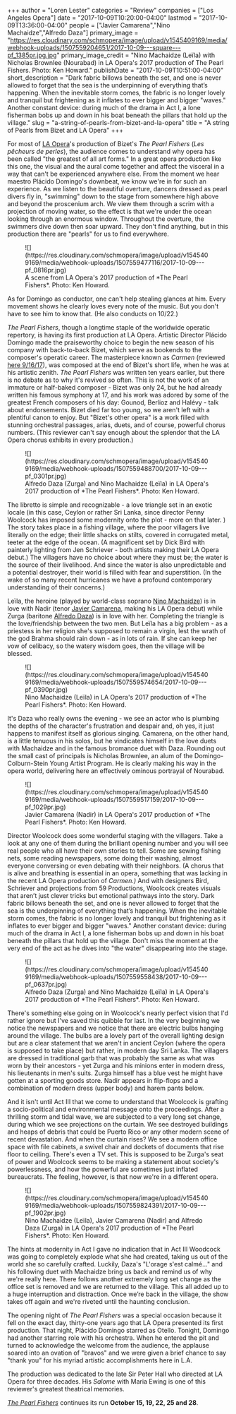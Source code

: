 +++
author = "Loren Lester"
categories = "Review"
companies = ["Los Angeles Opera"]
date = "2017-10-09T10:20:00-04:00"
lastmod = "2017-10-09T13:36:00-04:00"
people = ["Javier Camarena","Nino Machaidze","Alfredo Daza"]
primary_image = "https://res.cloudinary.com/schmopera/image/upload/v1545409169/media/webhook-uploads/1507559204651/2017-10-09---square---pf_1385pr.jpg.jpg"
primary_image_credit = "Nino Machaidze (Leïla) with Nicholas Brownlee (Nourabad) in LA Opera's 2017 production of The Pearl Fishers. Photo: Ken Howard."
publishDate = "2017-10-09T10:51:00-04:00"
short_description = "Dark fabric billows beneath the set, and one is never allowed to forget that the sea is the underpinning of everything that’s happening. When the inevitable storm comes, the fabric is no longer lovely and tranquil but frightening as it inflates to ever bigger and bigger &quot;waves.&quot; Another constant device: during much of the drama in Act I, a lone fisherman bobs up and down in his boat beneath the pillars that hold up the village."
slug = "a-string-of-pearls-from-bizet-and-la-opera"
title = "A string of Pearls from Bizet and LA Opera"
+++

For most of [LA Opera](/scene/companies/los-angeles-opera/)'s production of Bizet's *The Pearl Fishers* (*Les pêcheurs de perles*), the audience comes to understand why opera has been called "the greatest of all art forms." In a great opera production like this one, the visual and the aural come together and affect the visceral in a way that can't be experienced anywhere else. From the moment we hear maestro Plácido Domingo's downbeat, we know we're in for such an experience. As we listen to the beautiful overture, dancers dressed as pearl divers fly in, "swimming" down to the stage from somewhere high above and beyond the proscenium arch. We view them through a scrim with a projection of moving water, so the effect is that we're under the ocean looking through an enormous window. Throughout the overture, the swimmers dive down then soar upward. They don't find anything, but in this production there are "pearls" for us to find everywhere.

<figure data-type="image">
![](https://res.cloudinary.com/schmopera/image/upload/v1545409169/media/webhook-uploads/1507559477116/2017-10-09---pf_0816pr.jpg)
<figcaption>A scene from LA Opera's 2017 production of *The Pearl Fishers*. Photo: Ken Howard.</figcaption>
</figure>
 
As for Domingo as conductor, one can't help stealing glances at him. Every movement shows he clearly loves every note of the music. But you don't have to see him to know that. (He also conducts on 10/22.)
 
*The Pearl Fishers*, though a longtime staple of the worldwide operatic repertory, is having its first production at LA Opera. Artistic Director Plácido Domingo made the praiseworthy choice to begin the new season of his company with back-to-back Bizet, which serve as bookends to the composer's operatic career. The masterpiece known as *Carmen* (reviewed [here 9/16/17](/la-opera-scores-in-first-half-of-bizet-double-header/)), was composed at the end of Bizet's short life, when he was at his artistic zenith. *The Pearl Fishers* was written ten years earlier, but there is no debate as to why it's revived so often. This is not the work of an immature or half-baked composer - Bizet was only 24, but he had already written his famous symphony at 17, and his work was adored by some of the greatest French composers of his day: Gounod, Berlioz and Halévy - talk about endorsements. Bizet died far too young, so we aren't left with a plentiful canon to enjoy. But "Bizet's other opera" is a work filled with stunning orchestral passages, arias, duets, and of course, powerful chorus numbers. (This reviewer can't say enough about the splendor that the LA Opera chorus exhibits in every production.)

<figure data-type="image">
![](https://res.cloudinary.com/schmopera/image/upload/v1545409169/media/webhook-uploads/1507559488700/2017-10-09---pf_0301pr.jpg)
<figcaption>Alfredo Daza (Zurga) and Nino Machaidze (Leïla) in LA Opera's 2017 production of *The Pearl Fishers*. Photo: Ken Howard.</figcaption>
</figure>
 
The libretto is simple and recognizable - a love triangle set in an exotic locale (in this case, Ceylon or rather Sri Lanka, since director Penny Woolcock has imposed some modernity onto the plot - more on that later. ) The story takes place in a fishing village, where the poor villagers live literally on the edge; their little shacks on stilts, covered in corrugated metal, teeter at the edge of the ocean. (A magnificent set by Dick Bird with painterly lighting from Jen Schriever - both artists making their LA Opera debut.) The villagers have no choice about where they must be; the water is the source of their livelihood. And since the water is also unpredictable and a potential destroyer, their world is filled with fear and superstition. (In the wake of so many recent hurricanes we have a profound contemporary understanding of their concerns.)
 
Leïla, the heroine (played by world-class soprano [Nino Machaidze](/talking-with-singers-nino-machaidze/)) is in love with Nadir (tenor [Javier Camarena](/scene/people/javier-camarena/), making his LA Opera debut) while Zurga (baritone [Alfredo Daza](/scene/people/alfredo-daza/)) is in love with her. Completing the triangle is the love/friendship between the two men. But Leïla has a big problem - as a priestess in her religion she's supposed to remain a virgin, lest the wrath of the god Brahma should rain down - as in lots of rain. If she can keep her vow of celibacy, so the watery wisdom goes, then the village will be blessed.

<figure data-type="image">
![](https://res.cloudinary.com/schmopera/image/upload/v1545409169/media/webhook-uploads/1507559574654/2017-10-09---pf_0390pr.jpg)<figcaption>Nino Machaidze (Leïla) in LA Opera's 2017 production of *The Pearl Fishers*. Photo: Ken Howard.</figcaption>
</figure>
 
It's Daza who really owns the evening - we see an actor who is plumbing the depths of the character's frustration and despair and, oh yes, it just happens to manifest itself as glorious singing. Camarena, on the other hand, is a little tenuous in his solos, but he vindicates himself in the love duets with Machaidze and in the famous bromance duet with Daza. Rounding out the small cast of principals is Nicholas Brownlee, an alum of the Domingo-Colburn-Stein Young Artist Program. He is clearly making his way in the opera world, delivering here an effectively ominous portrayal of Nourabad.

<figure data-type="image">
![](https://res.cloudinary.com/schmopera/image/upload/v1545409169/media/webhook-uploads/1507559517159/2017-10-09---pf_1029pr.jpg)
<figcaption>Javier Camarena (Nadir) in LA Opera's 2017 production of *The Pearl Fishers*. Photo: Ken Howard.</figcaption>
</figure>
 
Director Woolcock does some wonderful staging with the villagers. Take a look at any one of them during the brilliant opening number and you will see real people who all have their own stories to tell. Some are sewing fishing nets, some reading newspapers, some doing their washing, almost everyone conversing or even debating with their neighbors. (A chorus that is alive and breathing is essential in an opera, something that was lacking in the recent LA Opera production of *Carmen.)* And with designers Bird, Schriever and projections from 59 Productions, Woolcock creates visuals that aren’t just clever tricks but emotional pathways into the story. Dark fabric billows beneath the set, and one is never allowed to forget that the sea is the underpinning of everything that’s happening. When the inevitable storm comes, the fabric is no longer lovely and tranquil but frightening as it inflates to ever bigger and bigger "waves." Another constant device: during much of the drama in Act I, a lone fisherman bobs up and down in his boat beneath the pillars that hold up the village. Don't miss the moment at the very end of the act as he dives into "the water" disappearing into the stage.

<figure data-type="image">
![](https://res.cloudinary.com/schmopera/image/upload/v1545409169/media/webhook-uploads/1507559558438/2017-10-09---pf_0637pr.jpg)
<figcaption>Alfredo Daza (Zurga) and Nino Machaidze (Leïla) in LA Opera's 2017 production of *The Pearl Fishers*. Photo: Ken Howard.</figcaption>
</figure>
 
There's something else going on in Woolcock's nearly perfect vision that I'd rather ignore but I've saved this quibble for last. In the very beginning we notice the newspapers and we notice that there are electric bulbs hanging around the village. The bulbs are a lovely part of the overall lighting design but are a clear statement that we aren't in ancient Ceylon (where the opera is supposed to take place) but rather, in modern day Sri Lanka. The villagers are dressed in traditional garb that was probably the same as what was worn by their ancestors - yet Zurga and his minions enter in modern dress, his lieutenants in men's suits. Zurga himself has a blue vest he might have gotten at a sporting goods store. Nadir appears in flip-flops and a combination of modern dress (upper body) and harem pants below. 

And it isn't until Act III that we come to understand that Woolcock is grafting a socio-political and environmental message onto the proceedings. After a thrilling storm and tidal wave, we are subjected to a very long set change, during which we see projections on the curtain. We see destroyed buildings and heaps of debris that could be Puerto Rico or any other modern scene of recent devastation. And when the curtain rises? We see a modern office space with file cabinets, a swivel chair and dockets of documents that rise floor to ceiling. There's even a TV set. This is supposed to be Zurga's seat of power and Woolcock seems to be making a statement about society's powerlessness, and how the powerful are sometimes just inflated bureaucrats. The feeling, however, is that now we're in a different opera. 

<figure data-type="image">
![](https://res.cloudinary.com/schmopera/image/upload/v1545409169/media/webhook-uploads/1507559824391/2017-10-09---pf_1902pr.jpg)
<figcaption>Nino Machaidze (Leïla), Javier Camarena (Nadir) and Alfredo Daza (Zurga) in LA Opera's 2017 production of *The Pearl Fishers*. Photo: Ken Howard.</figcaption>
</figure>

The hints at modernity in Act I gave no indication that in Act III Woodcock was going to completely explode what she had created, taking us out of the world she so carefully crafted. Luckily, Daza's "L'orage s'est calmé…" and his following duet with Machaidze bring us back and remind us of why we're really here. There follows another extremely long set change as the office set is removed and we are returned to the village. This all added up to a huge interruption and distraction. Once we’re back in the village, the show takes off again and we're riveted until the haunting conclusion.
 
The opening night of *The Pearl Fishers* was a special occasion because it fell on the exact day, thirty-one years ago that LA Opera presented its first production. That night, Plácido Domingo starred as Otello. Tonight, Domingo had another starring role with his orchestra. When he entered the pit and turned to acknowledge the welcome from the audience, the applause soared into an ovation of "bravos" and we were given a brief chance to say "thank you" for his myriad artistic accomplishments here in L.A.
 
The production was dedicated to the late Sir Peter Hall who directed at LA Opera for three decades. His *Salome* with Maria Ewing is one of this reviewer's greatest theatrical memories.
 
[*The Pearl Fishers*](https://www.laopera.org/season/1718-Season/pearlfishers/) continues its run **October 15, 19, 22, 25 and 28**.
